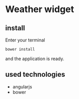 
# Weather widget

## install

Enter your terminal

	bower install

and the application is ready.

## used technologies

* angularjs
* bower
